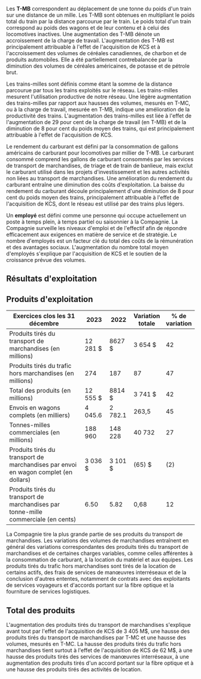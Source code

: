 Les **T-MB** correspondent au déplacement de une tonne du poids d'un train sur une distance de un mille. Les T-MB sont obtenues en multipliant le poids total du train par la distance parcourue par le train. Le poids total d'un train correspond au poids des wagons et de leur contenu et à celui des locomotives inactives. Une augmentation des T-MB dénote un accroissement de la charge de travail. L'augmentation des T-MB est principalement attribuable à l'effet de l'acquisition de KCS et à l'accroissement des volumes de céréales canadiennes, de charbon et de produits automobiles. Elle a été partiellement contrebalancée par la diminution des volumes de céréales américaines, de potasse et de pétrole brut.

Les trains-milles sont définis comme étant la somme de la distance parcourue par tous les trains exploités sur le réseau. Les trains-milles mesurent l'utilisation productive de notre réseau. Une légère augmentation des trains-milles par rapport aux hausses des volumes, mesurés en T-MC, ou à la charge de travail, mesurée en T-MB, indique une amélioration de la productivité des trains. L'augmentation des trains-milles est liée à l'effet de l'augmentation de 29 pour cent de la charge de travail (en T-MB) et de la diminution de 8 pour cent du poids moyen des trains, qui est principalement attribuable à l'effet de l'acquisition de KCS.

Le rendement du carburant est défini par la consommation de gallons américains de carburant pour locomotives par millier de T-MB. Le carburant consommé comprend les gallons de carburant consommés par les services de transport de marchandises, de triage et de train de banlieue, mais exclut le carburant utilisé dans les projets d'investissement et les autres activités non liées au transport de marchandises. Une amélioration du rendement du carburant entraîne une diminution des coûts d'exploitation. La baisse du rendement du carburant découle principalement d'une diminution de 8 pour cent du poids moyen des trains, principalement attribuable à l'effet de l'acquisition de KCS, dont le réseau est utilisé par des trains plus légers.

Un **employé** est défini comme une personne qui occupe actuellement un poste à temps plein, à temps partiel ou saisonnier à la Compagnie. La Compagnie surveille les niveaux d'emploi et de l'effectif afin de répondre efficacement aux exigences en matière de service et de stratégie. Le nombre d'employés est un facteur clé du total des coûts de la rémunération et des avantages sociaux. L'augmentation du nombre total moyen d'employés s'explique par l'acquisition de KCS et le soutien de la croissance prévue des volumes.

## Résultats d'exploitation

## **Produits d'exploitation**

| Exercices clos les 31 décembre                                                      | 2023      | 2022     | Variation<br>totale | % de<br>variation |
|-------------------------------------------------------------------------------------|-----------|----------|---------------------|-------------------|
| Produits tirés du transport de marchandises (en millions)                           | 12 281 \$ | 8627 \$  | 3 654 \$            | 42                |
| Produits tirés du trafic hors marchandises (en millions)                            | 274       | 187      | 87                  | 47                |
| Total des produits (en millions)                                                    | 12 555 \$ | 8814 \$  | 3 741 \$            | 42                |
| Envois en wagons complets (en milliers)                                             | 4 045.6   | 2 782.1  | 263,5               | 45                |
| Tonnes-milles commerciales (en millions)                                            | 188 960   | 148 228  | 40 732              | 27                |
| Produits tirés du transport de marchandises par envoi en wagon complet (en dollars) | 3 036 \$  | 3 101 \$ | (65) \$             | (2)               |
| Produits tirés du transport de marchandises par tonne-mille commerciale (en cents)  | 6.50      | 5.82     | 0,68                | 12                |

La Compagnie tire la plus grande partie de ses produits du transport de marchandises. Les variations des volumes de marchandises entraînent en général des variations correspondantes des produits tirés du transport de marchandises et de certaines charges variables, comme celles afférentes à la consommation de carburant, à la location du matériel et aux équipes. Les produits tirés du trafic hors marchandises sont tirés de la location de certains actifs, des frais de services de manœuvres interréseaux et de la conclusion d'autres ententes, notamment de contrats avec des exploitants de services voyageurs et d'accords portant sur la fibre optique et la fourniture de services logistiques.

## Total des produits

L'augmentation des produits tirés du transport de marchandises s'explique avant tout par l'effet de l'acquisition de KCS de 3 405 M\$, une hausse des produits tirés du transport de marchandises par T-MC et une hausse des volumes, mesurés en T-MC. La hausse des produits tirés du trafic hors marchandises tient surtout à l'effet de l'acquisition de KCS de 62 M\$, à une hausse des produits tirés des services de manœuvres interréseaux, à une augmentation des produits tirés d'un accord portant sur la fibre optique et à une hausse des produits tirés des activités de location.